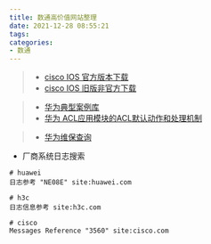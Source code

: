 ```yaml
---
title: 数通高价值网站整理
date: 2021-12-28 08:55:21
tags:
categories:
- 数通
---
```


> - [cisco IOS 官方版本下载](https://software.cisco.com/download)
> - [cisco IOS 旧版非官方下载](https://tfr.org/cisco-ios/)

> - [华为典型案例库](https://support.huawei.com/enterprise/zh/doc/EDOC1000069491/d8160bc3)
> - [华为 ACL应用模块的ACL默认动作和处理机制](https://support.huawei.com/enterprise/zh/doc/EDOC1000178157/6ddf44f8)

> - [华为维保查询](https://support.huawei.com/enterprise/ecareWechat?lang=zh)

- 厂商系统日志搜索

```
# huawei
日志参考 "NE08E" site:huawei.com

# h3c
日志信息参考 site:h3c.com

# cisco
Messages Reference "3560" site:cisco.com
```
